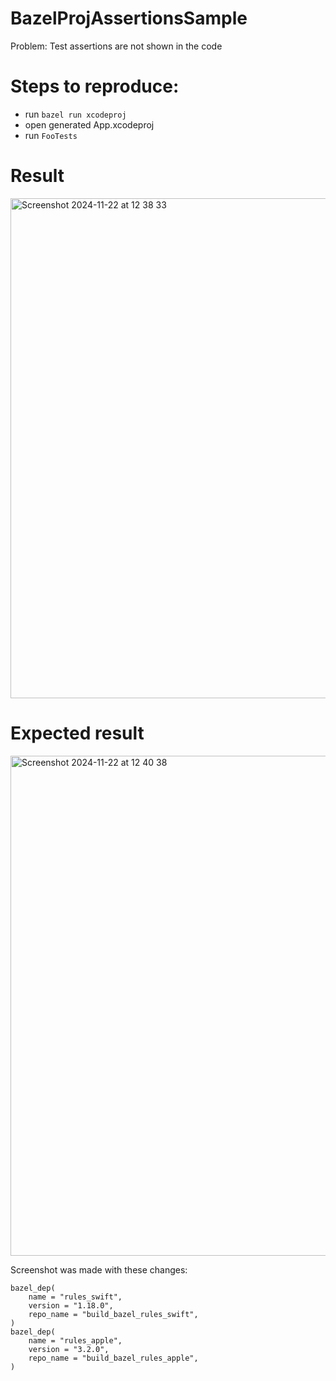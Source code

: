 # BazelProjAssertionsSample

Problem: Test assertions are not shown in the code

# Steps to reproduce:
- run `bazel run xcodeproj`
- open generated App.xcodeproj
- run `FooTests`

# Result
<img width="800" alt="Screenshot 2024-11-22 at 12 38 33" src="https://github.com/user-attachments/assets/de644200-c1c4-4f90-83f5-1b451735d93f">

# Expected result
<img width="800" alt="Screenshot 2024-11-22 at 12 40 38" src="https://github.com/user-attachments/assets/5aabbc0e-34cd-436f-96cf-7ac04b9a0af4">

Screenshot was made with these changes:

```
bazel_dep(
    name = "rules_swift",
    version = "1.18.0",
    repo_name = "build_bazel_rules_swift",
)
bazel_dep(
    name = "rules_apple",
    version = "3.2.0",
    repo_name = "build_bazel_rules_apple",
)
```
